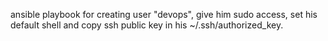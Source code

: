 ansible playbook for creating user "devops",
give him sudo access,
set his default shell
and copy ssh public key in his ~/.ssh/authorized_key.